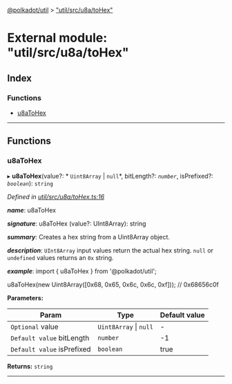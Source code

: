 [@polkadot/util](../README.md) > ["util/src/u8a/toHex"](../modules/_util_src_u8a_tohex_.md)

# External module: "util/src/u8a/toHex"

## Index

### Functions

* [u8aToHex](_util_src_u8a_tohex_.md#u8atohex)

---

## Functions

<a id="u8atohex"></a>

###  u8aToHex

▸ **u8aToHex**(value?: * `Uint8Array` &#124; `null`*, bitLength?: *`number`*, isPrefixed?: *`boolean`*): `string`

*Defined in [util/src/u8a/toHex.ts:16](https://github.com/polkadot-js/util/blob/7550b44/packages/util/src/u8a/toHex.ts#L16)*

*__name__*: u8aToHex

*__signature__*: u8aToHex (value?: UInt8Array): string

*__summary__*: Creates a hex string from a Uint8Array object.

*__description__*: `UInt8Array` input values return the actual hex string. `null` or `undefined` values returns an `0x` string.

*__example__*: import { u8aToHex } from '@polkadot/util';

u8aToHex(new Uint8Array(\[0x68, 0x65, 0x6c, 0x6c, 0xf\])); // 0x68656c0f

**Parameters:**

| Param | Type | Default value |
| ------ | ------ | ------ |
| `Optional` value |  `Uint8Array` &#124; `null`| - |
| `Default value` bitLength | `number` |  -1 |
| `Default value` isPrefixed | `boolean` | true |

**Returns:** `string`

___

